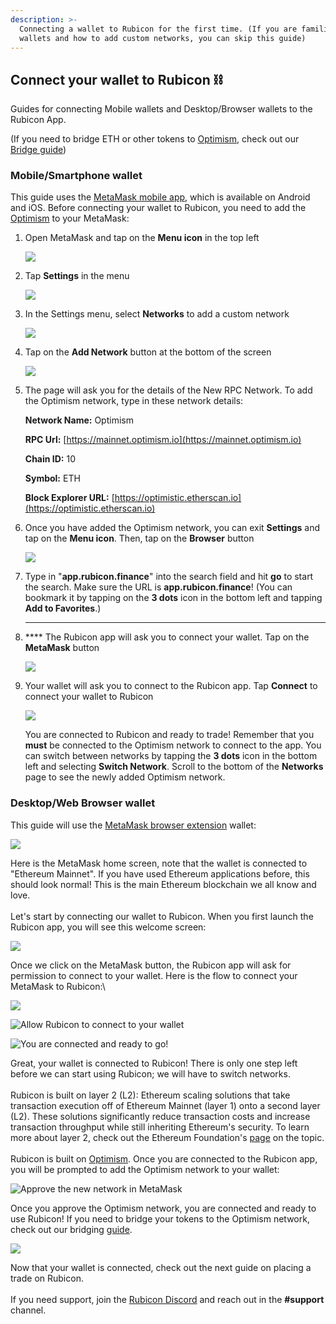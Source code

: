 ```yaml
---
description: >-
  Connecting a wallet to Rubicon for the first time. (If you are familiar with
  wallets and how to add custom networks, you can skip this guide)
---
```



## Connect your wallet to Rubicon ⛓️

Guides for connecting Mobile wallets and Desktop/Browser wallets to the Rubicon App.

(If you need to bridge ETH or other tokens to [Optimism](https://www.optimism.io/), check out our [Bridge guide](../bridge/bridging-to-optimism.md))

### Mobile/Smartphone wallet

This guide uses the [MetaMask mobile app](https://metamask.io/download.html), which is available on Android and iOS. Before connecting your wallet to Rubicon, you need to add the [Optimism](https://www.optimism.io/) to your MetaMask:

1.  Open MetaMask and tap on the **Menu icon** in the top left

    ![](</assets/image(110).png>)


2.  Tap **Settings** in the menu

    ![](</assets/image(92).png>)


3.  In the Settings menu, select **Networks** to add a custom network

    ![](</assets/image(59).png>)


4.  Tap on the **Add Network** button at the bottom of the screen

    ![](</assets/image(79).png>)


5.  The page will ask you for the details of the New RPC Network. To add the Optimism network, type in these network details:

    **Network Name:** Optimism

    **RPC Url:** [https://mainnet.optimism.io](https://mainnet.optimism.io)

    **Chain ID:** 10

    **Symbol:** ETH

    **Block Explorer URL:** [https://optimistic.etherscan.io](https://optimistic.etherscan.io)


6.  Once you have added the Optimism network, you can exit **Settings** and tap on the **Menu icon**. Then, tap on the **Browser** button

    ![](</assets/image(73).png>)


7.  Type in "**app.rubicon.finance**" into the search field and hit **go** to start the search. Make sure the URL is **app.rubicon.finance**! (You can bookmark it by tapping on the **3 dots** icon in the bottom left and tapping **Add to Favorites**.)

    ****
8.  &#x20;**** The Rubicon app will ask you to connect your wallet. Tap on the **MetaMask** button

    ![](</assets/image(116).png>)


9.  Your wallet will ask you to connect to the Rubicon app. Tap **Connect** to connect your wallet to Rubicon

    ![](</assets/image(78).png>)



    You are connected to Rubicon and ready to trade! Remember that you **must** be connected to the Optimism network to connect to the app. You can switch between networks by tapping the **3 dots** icon in the bottom left and selecting **Switch Network**. Scroll to the bottom of the **Networks** page to see the newly added Optimism network.

### Desktop/Web Browser wallet

This guide will use the [MetaMask browser extension](https://metamask.io/download.html) wallet:

![](</assets/image(13).png>)

Here is the MetaMask home screen, note that the wallet is connected to "Ethereum Mainnet". If you have used Ethereum applications before, this should look normal! This is the main Ethereum blockchain we all know and love.\
\
Let's start by connecting our wallet to Rubicon. When you first launch the Rubicon app, you will see this welcome screen:

![](</assets/image(103).png>)

Once we click on the MetaMask button, the Rubicon app will ask for permission to connect to your wallet. Here is the flow to connect your MetaMask to Rubicon:\


![](</assets/image(51).png>)

![Allow Rubicon to connect to your wallet](</assets/image (67).png>)

![You are connected and ready to go!](</assets/image (43).png>)

Great, your wallet is connected to Rubicon! There is only one step left before we can start using Rubicon; we will have to switch networks. \
\
Rubicon is built on layer 2 (L2): Ethereum scaling solutions that take transaction execution off of Ethereum Mainnet (layer 1) onto a second layer (L2). These solutions significantly reduce transaction costs and increase transaction throughput while still inheriting Ethereum's security. To learn more about layer 2, check out the Ethereum Foundation's [page](https://ethereum.org/en/developers/docs/scaling/layer-2-rollups/) on the topic.\
\
Rubicon is built on [Optimism](https://optimism.io/). Once you are connected to the Rubicon app, you will be prompted to add the Optimism network to your wallet:

![Approve the new network in MetaMask](</assets/image (82).png>)

Once you approve the Optimism network, you are connected and ready to use Rubicon! If you need to bridge your tokens to the Optimism network, check out our bridging [guide](https://docs.rubicon.finance/getting-started/using-optimism/bridging-tokens-to-optimism).

![](</assets/image(61).png>)

Now that your wallet is connected, check out the next guide on placing a trade on Rubicon.\
\
If you need support, join the [Rubicon Discord](https://discord.com/invite/E7pS24J) and reach out in the **#support** channel.
